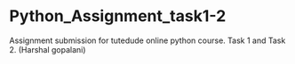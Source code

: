 # Python_Assignment_task1-2
Assignment submission for tutedude online python course. Task 1 and Task 2. (Harshal gopalani)
